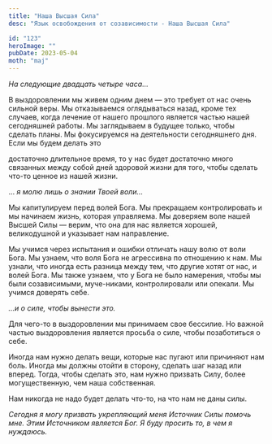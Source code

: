 ```yaml
---
title: "Наша Высшая Сила"
desc: "Язык освобождения от созависимости - Наша Высшая Сила"

id: "123"
heroImage: ""
pubDate: 2023-05-04
moth: "maj"
---
```


_На_ _следующие_ _двадцать_ _четыре_ _часа…_

В выздоровлении мы живем одним днем — это требует от нас очень сильной веры.
Мы отказываемся оглядываться назад, кроме тех случаев, когда лечение от нашего
прошлого является частью нашей сегодняшней работы. Мы заглядываем в будущее
только, чтобы сделать планы. Мы фокусируемся на деятельности сегодняшнего дня.
Если мы будем делать это

достаточно длительное время, то у нас будет достаточно много связанных между
собой дней здоровой жизни для того, чтобы сделать что-то ценное из нашей
жизни.

… _я_ _молю_ _лишь_ _о_ _знании_ _Твоей_ _воли…_

Мы капитулируем перед волей Бога. Мы прекращаем контролировать и мы начинаем
жизнь, которая управляема. Мы доверяем воле нашей Высшей Силы — верим, что она
для нас является хорошей, великодушной и указывает нам направление.

Мы учимся через испытания и ошибки отличать нашу волю от воли Бога. Мы узнаем,
что воля Бога не агрессивна по отношению к нам. Мы узнали, что иногда есть
разница между тем, что другие хотят от нас, и волей Бога. Мы также узнаем, что
у Бога не было намерения, чтобы мы были созависимыми, муче-никами,
контролировали или опекали. Мы учимся доверять себе.

_…и_ _о_ _силе,_ _чтобы_ _вынести_ _это._

Для чего-то в выздоровлении мы принимаем свое бессилие. Но важной частью
выздоровления является просьба о силе, чтобы позаботиться о себе.

Иногда нам нужно делать вещи, которые нас пугают или причиняют нам боль.
Иногда мы должны отойти в сторону, сделать шаг назад или вперед. Тогда, чтобы
сделать это, нам нужно призвать Силу, более могущественную, чем наша
собственная.

Нам никогда не надо будет делать что-то, на что нам не даны силы.

_Сегодня_ _я_ _могу_ _призвать_ _укрепляющий_ _меня_ _Источник_ _Силы_
_помочь_ _мне._ _Этим_ _Источником_ _является_ _Бог._ _Я_ _буду_ _просить_
_то,_ _в_ _чем_ _я_ _нуждаюсь._
